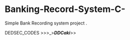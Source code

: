 # Banking-Record-System-C-
 Simple Bank Recording system project .
 
 DEDSEC_CODES >>>_>___DDCaki___>>
